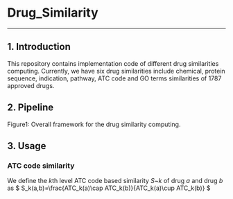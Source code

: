 <script type="text/javascript" src="http://cdn.mathjax.org/mathjax/latest/MathJax.js?config=default"></script>


# Drug_Similarity
------------------
## 1. Introduction
This repository contains implementation code of different drug similarities computing. Currently, we have six drug similarities include chemical, protein sequence, indication, pathway, ATC code and GO terms similarities of 1787 approved drugs.

## 2. Pipeline
Figure1: Overall framework for the drug similarity computing.
## 3. Usage

### ATC code similarity 
We define the *k*th level ATC code based similarity *S~k* of drug *a* and drug *b* as
$ S_k(a,b)=\frac{ATC_k(a)\cap ATC_k(b)}{ATC_k(a)\cup ATC_k(b)} $
